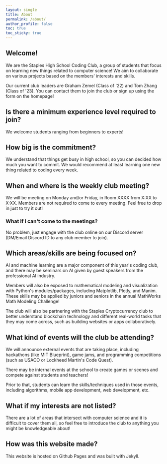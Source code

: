 ```yaml
---
layout: single
title: About
permalink: /about/
author_profile: false
toc: true
toc_sticky: true
---
```


## Welcome!

We are the Staples High School Coding Club, a group of students that focus on learning new things related to computer science! We aim to collaborate on various projects based on the members' interests and skills. 

Our current club leaders are Graham Zemel (Class of '22) and Tom Zhang (Class of '23). You can contact them to join the club or sign up using the form on the homepage!

## Is there a minimum experience level required to join?

We welcome students ranging from beginners to experts!

## How big is the commitment?

We understand that things get busy in high school, so you can decided how much you want to commit. We would recommend at least learning one new thing related to coding every week. 

## When and where is the weekly club meeting?

We will be meeting on Monday and/or Friday, in Room XXXX from X:XX to X:XX. Members are not required to come to every meeting. Feel free to drop in just to try it out!

### What if I can't come to the meetings?

No problem, just engage with the club online on our Discord server (DM/Email Discord ID to any club member to join). 

## Which areas/skills are being focused on?

AI and machine learning are a major component of this year's coding club, and there may be seminars on AI given by guest speakers from the professional AI industry. 

Members will also be exposed to mathematical modeling and visualization with Python's modules/packages, including Matplotlib, Plotly, and Manim. These skills may be applied by juniors and seniors in the annual MathWorks Math Modeling Challenge!

The club will also be partnering with the Staples Cryptocurrency club to better understand blockchain technology and different real-world tasks that they may come across, such as building websites or apps collaboratively.

## What kind of events will the club be attending?

We will announce external events that are taking place, including hackathons (like MIT Blueprint), game jams, and programming competitions (such as USACO or Lockheed Martin's Code Quest). 

There may be internal events at the school to create games or scenes and compete against students and teachers!

Prior to that, students can learn the skills/techniques used in those events, including algorithms, mobile app development, web development, etc.

## What if my interests are not listed?

There are a lot of areas that intersect with computer science and it is difficult to cover them all, so feel free to introduce the club to anything you might be knowledgeable about!

## How was this website made?

This website is hosted on Github Pages and was built with Jekyll. 